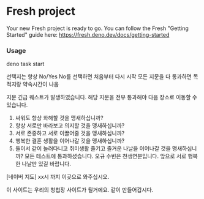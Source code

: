 # Fresh project

Your new Fresh project is ready to go. You can follow the Fresh "Getting
Started" guide here: https://fresh.deno.dev/docs/getting-started

### Usage

deno task start

선택지는 항상 No/Yes
No를 선택하면 처음부터 다시 시작
모든 지문을 다 통과하면 목적지랑 약속시간이 나옴

지문
긴급 퀘스트가 발생하였습니다.
해당 지문을 전부 통과해야 다음 장소로 이동할 수 있습니다.
1. 싸워도 항상 화해할 것을 맹새하십니까?
2. 항상 서로만 바라보고 의지할 것을 맹새하십니까?
3. 서로 존중하고 서로 이끌어줄 것을 맹새하십니까?
4. 행복한 결혼 생활을 이어나갈 것을 맹새하십니까?
5. 둘이서 같이 놀러다니고 취미생활 즐기고 즐거운 나날을 이어나갈 것을 맹새하십니까?
모든 테스트에 통과하셨습니다.
오규 수빈은 천생연분입니다.
앞으로 서로 행복한 나날만 있길 바랍니다.

[네이버 지도]
xx시 까지 이곳으로 와주십시오.

이 사이트는 우리의 청첩장 사이트가 될거에요.
같이 만들어갑시다.